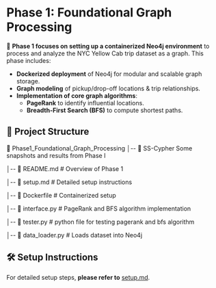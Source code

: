 # Phase 1: Foundational Graph Processing  

🚀 **Phase 1 focuses on setting up a containerized Neo4j environment** to process and analyze the NYC Yellow Cab trip dataset as a graph. This phase includes:  
- **Dockerized deployment** of Neo4j for modular and scalable graph storage.  
- **Graph modeling** of pickup/drop-off locations & trip relationships.  
- **Implementation of core graph algorithms**:  
  - **PageRank** to identify influential locations.  
  - **Breadth-First Search (BFS)** to compute shortest paths.  

## 📂 **Project Structure**  
📂 Phase1_Foundational_Graph_Processing
│-- 📂 SS-Cypher Some snapshots and results from Phase I

│-- 📜 README.md # Overview of Phase 1

│-- 📜 setup.md # Detailed setup instructions 

│-- 📜 Dockerfile # Containerized setup 

│-- 📜 interface.py # PageRank and BFS algorithm implementation

│-- 📜 tester.py # python file for testing pagerank and bfs algorithm  

│-- 📜 data_loader.py # Loads dataset into Neo4j


## 🛠 **Setup Instructions**  
For detailed setup steps, **please refer to** [setup.md](./setup.md).
